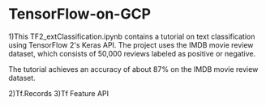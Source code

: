 # TensorFlow-on-GCP
1)This TF2_extClassification.ipynb contains a tutorial on text classification using TensorFlow 2's Keras API. The project uses the IMDB movie review dataset, which consists of 50,000 reviews labeled as positive or negative.

The tutorial achieves an accuracy of about 87% on the IMDB movie review dataset.

2)Tf.Records
3)Tf Feature API
